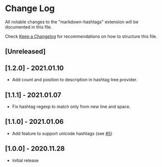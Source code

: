 # Change Log

All notable changes to the "markdown-hashtags" extension will be documented in this file.

Check [Keep a Changelog](http://keepachangelog.com/) for recommendations on how to structure this file.

## [Unreleased]

## [1.2.0] - 2021.01.10

- Add count and position to description in hashtag tree provider.

## [1.1.1] - 2021.01.07

- Fix hashtag regexp to match only from new line and space.

## [1.1.0] - 2021.01.06

- Add feature to support unicode hashtags (see [#5](https://github.com/vanadium23/markdown-hashtags/issues/5))

## [1.0.0] - 2020.11.28

- Initial release
